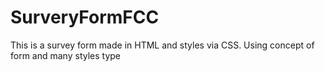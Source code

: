 # SurveryFormFCC
This is a survey form made in HTML and styles via CSS. Using concept of form and many styles type
